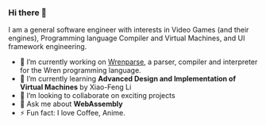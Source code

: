 ### Hi there 👋

I am a general software engineer with interests in Video Games (and their engines), Programming language Compiler and Virtual Machines, and UI framework engineering.

- 🔭 I’m currently working on [Wrenparse](https://github.com/darmie/wrenparse), a parser, compiler and interpreter for the Wren programming language.
- 🌱 I’m currently learning **Advanced Design and Implementation of Virtual Machines** by Xiao-Feng Li
- 👯 I’m looking to collaborate on exciting projects
- 💬 Ask me about **WebAssembly** 
- ⚡ Fun fact: I love Coffee, Anime.

<!--
**darmie/darmie** is a ✨ _special_ ✨ repository because its `README.md` (this file) appears on your GitHub profile.

Here are some ideas to get you started:

- 🔭 I’m currently working on ...
- 🌱 I’m currently learning ...
- 👯 I’m looking to collaborate on ...
- 🤔 I’m looking for help with ...
- 💬 Ask me about ...
- 📫 How to reach me: ...
- 😄 Pronouns: ...
- ⚡ Fun fact: ...
-->
